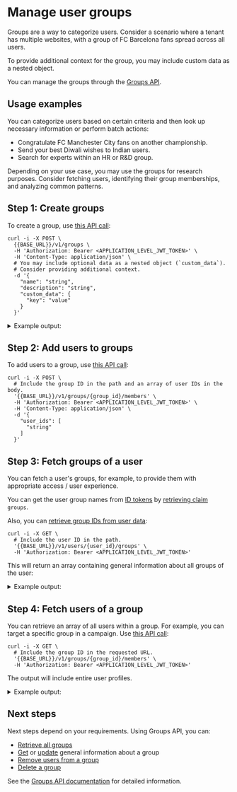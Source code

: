 # Manage user groups

Groups are a way to categorize users. Consider a scenario where a tenant has multiple websites, with a group of FC Barcelona fans spread across all users. 

To provide additional context for the group, you may include custom data as a nested object.  

You can manage the groups through the [Groups API]().  

## Usage examples  

You can categorize users based on certain criteria and then look up necessary information or perform batch actions:  

- Congratulate FC Manchester City fans on another championship.
- Send your best Diwali wishes to Indian users.
- Search for experts within an HR or R&D group.

Depending on your use case, you may use the groups for research purposes. Consider fetching users, identifying their group memberships, and analyzing common patterns.  

## Step 1: Create groups  

To create a group, use [this API call]():  

```shell
curl -i -X POST \
  {{BASE_URL}}/v1/groups \
  -H 'Authorization: Bearer <APPLICATION_LEVEL_JWT_TOKEN>' \
  -H 'Content-Type: application/json' \
  # You may include optional data as a nested object (`custom_data`).
  # Consider providing additional context. 
  -d '{
    "name": "string",
    "description": "string",    
    "custom_data": {
      "key": "value"
    }
  }'
``` 

<details>  
<summary>Example output:</summary>  

```json
{
  "result": {
    "group_id": "4be2eff2574323ce",
    "name": "FC Barcelona fans",
    "description": "FC Barcelona fans across EMEA",
    "created_at": 1696481564,
    "updated_at": 1696481564,
    "custom_data": {
      "started_tracking": "2019-08-24T14:15:22Z"
    }
  }
}
```
</details>

## Step 2: Add users to groups  

To add users to a group, use [this API call]():  

```shell
curl -i -X POST \
  # Include the group ID in the path and an array of user IDs in the body. 
  '{{BASE_URL}}/v1/groups/{group_id}/members' \
  -H 'Authorization: Bearer <APPLICATION_LEVEL_JWT_TOKEN>' \
  -H 'Content-Type: application/json' \
  -d '{
    "user_ids": [
      "string"
    ]
  }'
```

## Step 3: Fetch groups of a user 

You can fetch a user's groups, for example, to provide them with appropriate access / user experience. 

You can get the user group names from [ID tokens]() by [retrieving claim]() `groups`. 

Also, you can [retrieve group IDs from user data]():  

```shell 
curl -i -X GET \
  # Include the user ID in the path. 
  '{{BASE_URL}}/v1/users/{user_id}/groups' \
  -H 'Authorization: Bearer <APPLICATION_LEVEL_JWT_TOKEN>'
```

This will return an array containing general information about all groups of the user:   

<details>  
<summary>Example output:</summary>  

```json
{
  "result": [
    {
      "group_id": "4be2eff2574323ce",
      "name": "FC Barcelona fans",
      "description": "FC Barcelona fans across EMEA",
      "created_at": 1696481564,
      "updated_at": 1696481987,
      "custom_data": {}
    }
  ]
}
```
</details>

## Step 4: Fetch users of a group  

You can retrieve an array of all users within a group. For example, you can target a specific group in a campaign. Use [this API call]():  

```shell 
curl -i -X GET \
  # Include the group ID in the requested URL. 
  '{{BASE_URL}}/v1/groups/{group_id}/members' \
  -H 'Authorization: Bearer <APPLICATION_LEVEL_JWT_TOKEN>'
```

The output will include entire user profiles.  

<details>  
<summary>Example output:</summary>  

<embed src="/guides/reusables/user/_user_group_example.md" />

</details> 

## Next steps  

Next steps depend on your requirements. Using Groups API, you can:  

- [Retrieve all groups]()  
- [Get]() or [update]() general information about a group  
- [Remove users from a group]()
- [Delete a group]()  

See the [Groups API documentation]() for detailed information.  